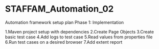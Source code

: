 # STAFFAM_Automation_02

Automation framework setup plan
Phase 1: Implementation

1.Maven project setup with dependencies
2.Create Page Objects
3.Create basic test case
4.Add logs to test case
5.Read values from properties file
6.Run test cases on a desired browser
7.Add extent report

